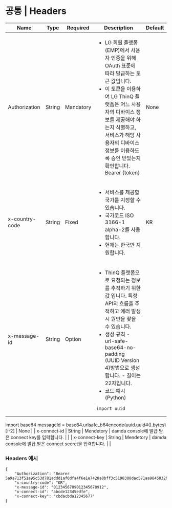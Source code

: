 # 공통 | Headers

| Name           | Type   | Required  | Description                                                                                                                                                                                                                                                                                                              | Default |
| -------------- | ------ | --------- | ------------------------------------------------------------------------------------------------------------------------------------------------------------------------------------------------------------------------------------------------------------------------------------------------------------------------ | ------- |
| Authorization  | String | Mandatory | <ul><li>LG 회원 플랫폼(EMP)에서 사용자 인증을 위해 OAuth 표준에 따라 발급하는 토큰 값입니다.</li><li>이 토큰을 이용하여 LG ThinQ 플랫폼은 어느 사용자의 디바이스 정보를 제공해야 하는지 식별하고, 서비스가 해당 사용자의 디바이스 정보를 이용하도록 승인 받았는지 확인합니다. Bearer {token}</li></ul>                                                                                                                      | None    |
| x-country-code | String | Fixed     | <ul><li>서비스를 제공할 국가를 지정할 수 있습니다.</li><li>국가코드 ISO 3166-1 alpha-2를 사용합니다.</li><li>현재는 한국만 지원합니다.</li></ul>                                                                                                                                                                                                                | KR      |
| x-message-id   | String | Option    | <ul><li>ThinQ 플랫폼으로 요청되는 정보를 추적하기 위한 값 입니다. 특정 API의 흐름을 추적하고 에러 발생 시 원인을 찾을 수 있습니다.</li><li>생성 규칙 - url-safe-base64-no-padding (UUID Version 4)방법으로 생성합니다. - 길이는 22자입니다.</li><li>코드 예시 (Python)</li></ul><pre><code>import uuid
import base64
messageId = base64.urlsafe_b64encode(uuid.uuid4().bytes)[:-2]</code></pre> | None    |
| x-connect-id   | String | Mendetory | damda console에 발급 받은 connect key를 입력합니다.                                                                                                                                                                                                                                                                                 |         |
| x-connect-key  | String | Mendetory | damda console에 발급 받은 connect secret을 입력합니다.                                                                                                                                                                                                                                                                              |         |

### Headers 예시

```
{
    "Authorization": "Bearer 5a9a713f51a95c53d781addd1af0dfa4f6e1e7420a8bff3c5198308dac571aa9845832b8d29bbe1f04deec2d35229c6d",
    "x-country-code": "KR",
    "x-message-id": "0123456789012345678912",
    "x-connect-id": "abcde12345edfe",
    "x-connect-key": "cbdacbda12345677"
}
```
